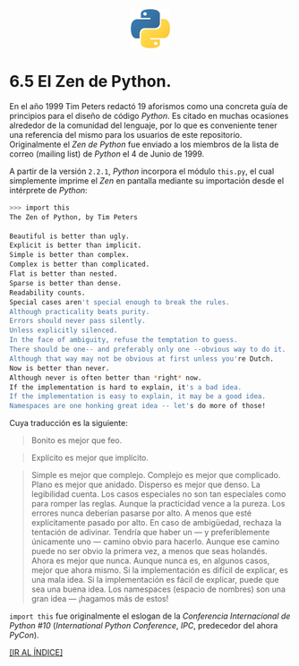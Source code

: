<div align = "center">
    <img src = "imagenes/logo_python.jpeg" />
</div>

# 6.5 El Zen de Python.

En el año 1999 Tim Peters redactó 19 aforismos como una concreta guía de principios para el diseño de código *Python*. Es citado en muchas ocasiones alrededor de la comunidad del lenguaje, por lo que es conveniente tener una referencia del mismo para los usuarios de este repositorio. Originalmente el *Zen de Python* fue enviado a los miembros de la lista de correo (mailing list) de *Python* el 4 de Junio de 1999.

A partir de la versión `2.2.1`, *Python* incorpora el módulo `this.py`, el cual simplemente imprime el *Zen* en pantalla mediante su importación desde el intérprete de *Python*:

```bash
>>> import this
The Zen of Python, by Tim Peters

Beautiful is better than ugly.
Explicit is better than implicit.
Simple is better than complex.
Complex is better than complicated.
Flat is better than nested.
Sparse is better than dense.
Readability counts.
Special cases aren't special enough to break the rules.
Although practicality beats purity.
Errors should never pass silently.
Unless explicitly silenced.
In the face of ambiguity, refuse the temptation to guess.
There should be one-- and preferably only one --obvious way to do it.
Although that way may not be obvious at first unless you're Dutch.
Now is better than never.
Although never is often better than *right* now.
If the implementation is hard to explain, it's a bad idea.
If the implementation is easy to explain, it may be a good idea.
Namespaces are one honking great idea -- let's do more of those!
```
Cuya traducción es la siguiente:

> Bonito es mejor que feo.

>Explícito es mejor que implícito.

>Simple es mejor que complejo.
>Complejo es mejor que complicado.
>Plano es mejor que anidado.
>Disperso es mejor que denso.
>La legibilidad cuenta.
>Los casos especiales no son tan especiales como para romper las reglas.
>Aunque la practicidad vence a la pureza.
>Los errores nunca deberían pasarse por alto.
>A menos que esté explícitamente pasado por alto.
>En caso de ambigüedad, rechaza la tentación de adivinar.
>Tendría que haber un — y preferiblemente únicamente uno — camino obvio para hacerlo.
>Aunque ese camino puede no ser obvio la primera vez, a menos que seas holandés.
>Ahora es mejor que nunca.
>Aunque nunca es, en algunos casos, mejor que ahora mismo.
>Si la implementación es difícil de explicar, es una mala idea.
>Si la implementación es fácil de explicar, puede que sea una buena idea.
>Los namespaces (espacio de nombres) son una gran idea — ¡hagamos más de estos!

`import this` fue originalmente el eslogan de la *Conferencia Internacional de Python #10* (*International Python Conference*, *IPC*, predecedor del ahora *PyCon*).

<a href = "https://github.com/ejdecena/tutorial_python">[IR AL ÍNDICE]</a>